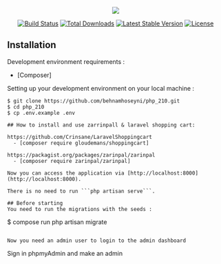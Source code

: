 <p align="center"><img src="https://laravel.com/assets/img/components/logo-laravel.svg"></p>

<p align="center">
<a href="https://travis-ci.org/laravel/framework"><img src="https://travis-ci.org/laravel/framework.svg" alt="Build Status"></a>
<a href="https://packagist.org/packages/laravel/framework"><img src="https://poser.pugx.org/laravel/framework/d/total.svg" alt="Total Downloads"></a>
<a href="https://packagist.org/packages/laravel/framework"><img src="https://poser.pugx.org/laravel/framework/v/stable.svg" alt="Latest Stable Version"></a>
<a href="https://packagist.org/packages/laravel/framework"><img src="https://poser.pugx.org/laravel/framework/license.svg" alt="License"></a>
</p>

## Installation

Development environment requirements :
- [Composer]

Setting up your development environment on your local machine :
```
$ git clone https://github.com/behnamhoseyni/php_210.git
$ cd php_210
$ cp .env.example .env

## How to install and use zarrinpall & laravel shopping cart:

https://github.com/Crinsane/LaravelShoppingcart
  - [composer require gloudemans/shoppingcart]
  
https://packagist.org/packages/zarinpal/zarinpal
  - [composer require zarinpal/zarinpal]
  
Now you can access the application via [http://localhost:8000](http://localhost:8000).

There is no need to run ```php artisan serve```.

## Before starting
You need to run the migrations with the seeds :
```
$ compose run php artisan migrate 
```

Now you need an admin user to login to the admin dashboard
```
Sign in phpmyAdmin and make an admin
``````
